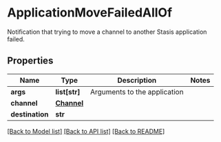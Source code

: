 # ApplicationMoveFailedAllOf

Notification that trying to move a channel to another Stasis application failed.
## Properties
Name | Type | Description | Notes
------------ | ------------- | ------------- | -------------
**args** | **list[str]** | Arguments to the application |
**channel** | [**Channel**](Channel.md) |  |
**destination** | **str** |  |

[[Back to Model list]](../README.md#documentation-for-models) [[Back to API list]](../README.md#documentation-for-api-endpoints) [[Back to README]](../README.md)
